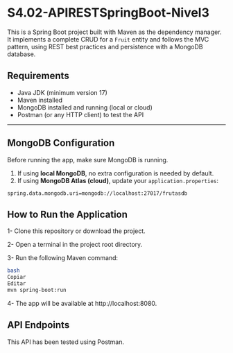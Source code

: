 # S4.02-APIRESTSpringBoot-Nivel3

This is a Spring Boot project built with Maven as the dependency manager. 
It implements a complete CRUD for a `Fruit` entity and follows the MVC pattern, using REST best practices 
and persistence with a MongoDB database.

## Requirements

- Java JDK (minimum version 17)
- Maven installed
- MongoDB installed and running (local or cloud)
- Postman (or any HTTP client) to test the API

---

## MongoDB Configuration

Before running the app, make sure MongoDB is running.

1. If using **local MongoDB**, no extra configuration is needed by default.
2. If using **MongoDB Atlas (cloud)**, update your `application.properties`:

```properties
spring.data.mongodb.uri=mongodb://localhost:27017/frutasdb
```

## How to Run the Application

1- Clone this repository or download the project.

2- Open a terminal in the project root directory.

3- Run the following Maven command:
```bash
bash
Copiar
Editar
mvn spring-boot:run
```
4- The app will be available at http://localhost:8080.

## API Endpoints
This API has been tested using Postman.